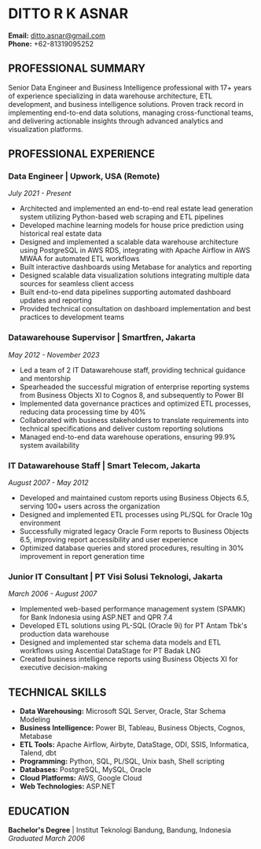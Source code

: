 # DITTO R K ASNAR
**Email:** ditto.asnar@gmail.com  
**Phone:** +62-81319095252  

## PROFESSIONAL SUMMARY
Senior Data Engineer and Business Intelligence professional with 17+ years of experience specializing in data warehouse architecture, ETL development, and business intelligence solutions. Proven track record in implementing end-to-end data solutions, managing cross-functional teams, and delivering actionable insights through advanced analytics and visualization platforms.

## PROFESSIONAL EXPERIENCE

### Data Engineer | Upwork, USA (Remote)
*July 2021 - Present*

- Architected and implemented an end-to-end real estate lead generation system utilizing Python-based web scraping and ETL pipelines
- Developed machine learning models for house price prediction using historical real estate data
- Designed and implemented a scalable data warehouse architecture using PostgreSQL in AWS RDS, integrating with Apache Airflow in AWS MWAA for automated ETL workflows
- Built interactive dashboards using Metabase for analytics and reporting
- Designed scalable data visualization solutions integrating multiple data sources for seamless client access
- Built end-to-end data pipelines supporting automated dashboard updates and reporting
- Provided technical consultation on dashboard implementation and best practices to development teams

### Datawarehouse Supervisor | Smartfren, Jakarta
*May 2012 - November 2023*

- Led a team of 2 IT Datawarehouse staff, providing technical guidance and mentorship
- Spearheaded the successful migration of enterprise reporting systems from Business Objects XI to Cognos 8, and subsequently to Power BI
- Implemented data governance practices and optimized ETL processes, reducing data processing time by 40%
- Collaborated with business stakeholders to translate requirements into technical specifications and deliver custom reporting solutions
- Managed end-to-end data warehouse operations, ensuring 99.9% system availability

### IT Datawarehouse Staff | Smart Telecom, Jakarta
*August 2007 - May 2012*

- Developed and maintained custom reports using Business Objects 6.5, serving 100+ users across the organization
- Designed and implemented ETL processes using PL/SQL for Oracle 10g environment
- Successfully migrated legacy Oracle Form reports to Business Objects 6.5, improving report accessibility and user experience
- Optimized database queries and stored procedures, resulting in 30% improvement in report generation time

### Junior IT Consultant | PT Visi Solusi Teknologi, Jakarta
*March 2006 - August 2007*
- Implemented web-based performance management system (SPAMK) for Bank Indonesia using ASP.NET and QPR 7.4
- Developed ETL solutions using PL-SQL (Oracle 9i) for PT Antam Tbk's production data warehouse
- Designed and implemented star schema data models and ETL workflows using Ascential DataStage for PT Badak LNG
- Created business intelligence reports using Business Objects XI for executive decision-making

## TECHNICAL SKILLS
- **Data Warehousing:** Microsoft SQL Server, Oracle, Star Schema Modeling
- **Business Intelligence:** Power BI, Tableau, Business Objects, Cognos, Metabase
- **ETL Tools:** Apache Airflow, Airbyte, DataStage, ODI, SSIS, Informatica, Talend, dbt
- **Programming:** Python, SQL, PL/SQL, Unix bash, Shell scripting
- **Databases:** PostgreSQL, MySQL, Oracle
- **Cloud Platforms:** AWS, Google Cloud
- **Web Technologies:** ASP.NET

## EDUCATION
**Bachelor's Degree** | Institut Teknologi Bandung, Bandung, Indonesia  
*Graduated March 2006*
